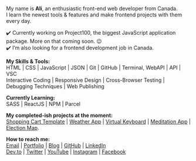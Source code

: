

My name is **Ali**, an enthusiastic front-end web developer from Canada.  
I learn the newest tools & features and make frontend projects with them every day.

:heavy_check_mark: Currently working on Project100, the biggest JavaScript application package. More on that coming soon. :wink:  
:heavy_check_mark: I’m also looking for a frontend development job in Canada.        
        
  
**My Skills & Tools:**    
HTML | CSS | JavaScript | JSON | Git | GitHub | Terminal, WebAPI | API | VSC  
Interactive Coding | Responsive Design | Cross-Browser Testing | Debugging Techniques | Web Publishing
   
 **Currently Learning:**    
SASS | ReactJS | NPM | Parcel  
       
 **My completed-ish projects at the moment:**  
[Shopping Cart Template](https://ali-shariatii.github.io/shopping-cart/) | [Weather App](https://ali-shariatii.github.io/weather-app-featuring-a-search-engine/) | [Virtual Keyboard](https://ali-shariatii.github.io/reusable-virtual-keyboard/) | [Meditation App](https://ali-shariatii.github.io/meditation-app/) | [Election Map](https://ali-shariatii.github.io/election-map/).    
     
 **How to reach me:**    
[Email](mailto:a.shariatii91@gmail.com) | [Portfolio](https://alishariatii.com/) | [Blog](https://blog.alishariatii.com/) | [GitHub](https://github.com/ali-shariatii/) | [LinkedIn](https://www.linkedin.com/in/ali-shariatii/)  
[Dev.to](https://dev.to/alishariatii) | [Twitter](https://twitter.com/a_shariatii) | [YouTube](https://www.youtube.com/channel/UCtMqKuobuxPU_9ZIp8vZXgw) | [Instagram](https://www.instagram.com/web_block/)  | [Facebook](https://www.facebook.com/webblokk)

<!--
**ali-shariatii/ali-shariatii** is a ✨ _special_ ✨ repository because its `README.md` (this file) appears on your GitHub profile.

Here are some ideas to get you started:


- 🌱 I’m currently learning ...
- 👯 I’m looking to collaborate on ...
- 🤔 I’m looking for help with ...
- 💬 Ask me about ...
- 📫 How to reach me: ...
- 😄 Pronouns: ...
- ⚡ Fun fact: ...
-->
